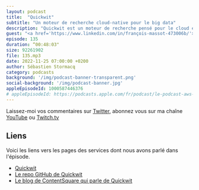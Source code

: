 ```yaml
---
layout: podcast
title:  "Quickwit"
subtitle: "Un moteur de recherche cloud-native pour le big data"
description: "Quickwit est un moteur de recherche pensé pour le cloud et le big data. Le premier cas d'utilisation est l'ingestion et l'indexation de logs. Certains clients l'utilisent pour indexer leur centaines de terabyte de logs quotidien. On parle de l'architecture sous-jacente, des architectures shared-nothing vs la séparation du compute et du stockage. On parle de la complexité de scaler des moteurs d'indexation et de recherche. On parle aussi de Amazon S3 comme systeme de stockage objet. Une conversation passionante qui dévoile les techniques et architectures de traitement de la donnée à grande échelle"
guest: "<a href='https://www.linkedin.com/in/françois-massot-473006b/'>François Massot</a>, Co-Founder @Quickwit"
episode: 135
duration: “00:48:03"
size: 92261902
file: 135.mp3
date: 2022-11-25 07:00:00 +0200
author: Sébastien Stormacq
category: podcasts
background: '/img/podcast-banner-transparent.png'
social-background: '/img/podcast-banner.jpg'
appleEpisodeId: 1000587446376
# appleEpisodeId: https://podcasts.apple.com/fr/podcast/le-podcast-aws-en-français/id1452118442
---
```


Laissez-moi vos commentaires sur [Twitter](https://twitter.com/sebsto), abonnez vous sur ma chaîne [YouTube](https://www.youtube.com/sebsto) ou [Twitch.tv](https://www.twitch.tv/sebAWS)

## Liens

Voici les liens vers les pages des services dont nous avons parlé dans l'épisode.

- [Quickwit](https://quickwit.io/)
- [Le repo GitHub de Quickwit](https://github.com/quickwit-oss/quickwit)
- [Le blog de ContentSquare qui parle de Quickwit](https://engineering.contentsquare.com/2022/quickwit-and-ch-in-cluster-context/)


